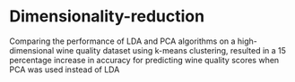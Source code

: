 # Dimensionality-reduction
Comparing the performance of LDA and PCA algorithms on a high-dimensional wine quality dataset using k-means clustering, resulted in a 15 percentage increase in accuracy for predicting wine quality scores when PCA was used instead of LDA
